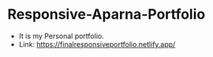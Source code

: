 # Responsive-Aparna-Portfolio

- It is my Personal portfolio.
- Link: https://finalresponsiveportfolio.netlify.app/
